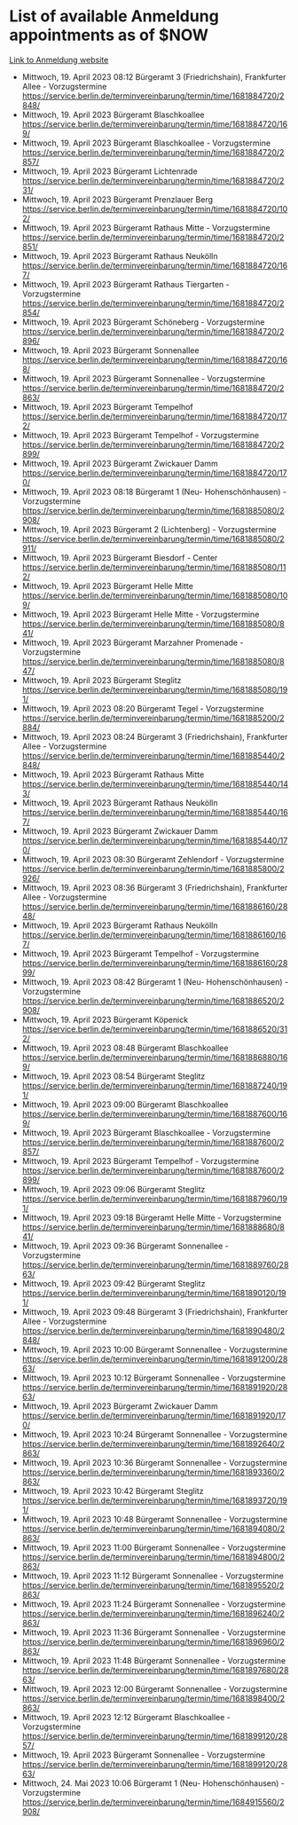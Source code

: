 # List of available Anmeldung appointments as of $NOW
[Link to Anmeldung website](https://service.berlin.de/terminvereinbarung/termin/tag.php?termin=1&anliegen[]=120686&dienstleisterlist=122210,122217,327316,122219,327312,122227,327314,122231,327346,122243,327348,122254,122252,329742,122260,329745,122262,329748,122271,327278,122273,327274,122277,327276,330436,122280,327294,122282,327290,122284,327292,122291,327270,122285,327266,122286,327264,122296,327268,150230,329760,122297,327286,122294,327284,122312,329763,122314,329775,122304,327330,122311,327334,122309,327332,317869,122281,327352,122279,329772,122283,122276,327324,122274,327326,122267,329766,122246,327318,122251,327320,122257,327322,122208,327298,122226,327300&herkunft=http%3A%2F%2Fservice.berlin.de%2Fdienstleistung%2F120686%2F)
- Mittwoch, 19. April 2023 08:12 Bürgeramt 3 (Friedrichshain), Frankfurter Allee - Vorzugstermine https://service.berlin.de/terminvereinbarung/termin/time/1681884720/2848/
- Mittwoch, 19. April 2023  Bürgeramt Blaschkoallee https://service.berlin.de/terminvereinbarung/termin/time/1681884720/169/
- Mittwoch, 19. April 2023  Bürgeramt Blaschkoallee - Vorzugstermine https://service.berlin.de/terminvereinbarung/termin/time/1681884720/2857/
- Mittwoch, 19. April 2023  Bürgeramt Lichtenrade https://service.berlin.de/terminvereinbarung/termin/time/1681884720/231/
- Mittwoch, 19. April 2023  Bürgeramt Prenzlauer Berg https://service.berlin.de/terminvereinbarung/termin/time/1681884720/102/
- Mittwoch, 19. April 2023  Bürgeramt Rathaus Mitte - Vorzugstermine https://service.berlin.de/terminvereinbarung/termin/time/1681884720/2851/
- Mittwoch, 19. April 2023  Bürgeramt Rathaus Neukölln https://service.berlin.de/terminvereinbarung/termin/time/1681884720/167/
- Mittwoch, 19. April 2023  Bürgeramt Rathaus Tiergarten - Vorzugstermine https://service.berlin.de/terminvereinbarung/termin/time/1681884720/2854/
- Mittwoch, 19. April 2023  Bürgeramt Schöneberg - Vorzugstermine https://service.berlin.de/terminvereinbarung/termin/time/1681884720/2896/
- Mittwoch, 19. April 2023  Bürgeramt Sonnenallee https://service.berlin.de/terminvereinbarung/termin/time/1681884720/168/
- Mittwoch, 19. April 2023  Bürgeramt Sonnenallee - Vorzugstermine https://service.berlin.de/terminvereinbarung/termin/time/1681884720/2863/
- Mittwoch, 19. April 2023  Bürgeramt Tempelhof https://service.berlin.de/terminvereinbarung/termin/time/1681884720/172/
- Mittwoch, 19. April 2023  Bürgeramt Tempelhof - Vorzugstermine https://service.berlin.de/terminvereinbarung/termin/time/1681884720/2899/
- Mittwoch, 19. April 2023  Bürgeramt Zwickauer Damm https://service.berlin.de/terminvereinbarung/termin/time/1681884720/170/
- Mittwoch, 19. April 2023 08:18 Bürgeramt 1 (Neu- Hohenschönhausen) - Vorzugstermine https://service.berlin.de/terminvereinbarung/termin/time/1681885080/2908/
- Mittwoch, 19. April 2023  Bürgeramt 2 (Lichtenberg) - Vorzugstermine https://service.berlin.de/terminvereinbarung/termin/time/1681885080/2911/
- Mittwoch, 19. April 2023  Bürgeramt Biesdorf - Center https://service.berlin.de/terminvereinbarung/termin/time/1681885080/112/
- Mittwoch, 19. April 2023  Bürgeramt Helle Mitte https://service.berlin.de/terminvereinbarung/termin/time/1681885080/109/
- Mittwoch, 19. April 2023  Bürgeramt Helle Mitte - Vorzugstermine https://service.berlin.de/terminvereinbarung/termin/time/1681885080/841/
- Mittwoch, 19. April 2023  Bürgeramt Marzahner Promenade - Vorzugstermine https://service.berlin.de/terminvereinbarung/termin/time/1681885080/847/
- Mittwoch, 19. April 2023  Bürgeramt Steglitz https://service.berlin.de/terminvereinbarung/termin/time/1681885080/191/
- Mittwoch, 19. April 2023 08:20 Bürgeramt Tegel - Vorzugstermine https://service.berlin.de/terminvereinbarung/termin/time/1681885200/2884/
- Mittwoch, 19. April 2023 08:24 Bürgeramt 3 (Friedrichshain), Frankfurter Allee - Vorzugstermine https://service.berlin.de/terminvereinbarung/termin/time/1681885440/2848/
- Mittwoch, 19. April 2023  Bürgeramt Rathaus Mitte https://service.berlin.de/terminvereinbarung/termin/time/1681885440/143/
- Mittwoch, 19. April 2023  Bürgeramt Rathaus Neukölln https://service.berlin.de/terminvereinbarung/termin/time/1681885440/167/
- Mittwoch, 19. April 2023  Bürgeramt Zwickauer Damm https://service.berlin.de/terminvereinbarung/termin/time/1681885440/170/
- Mittwoch, 19. April 2023 08:30 Bürgeramt Zehlendorf - Vorzugstermine https://service.berlin.de/terminvereinbarung/termin/time/1681885800/2926/
- Mittwoch, 19. April 2023 08:36 Bürgeramt 3 (Friedrichshain), Frankfurter Allee - Vorzugstermine https://service.berlin.de/terminvereinbarung/termin/time/1681886160/2848/
- Mittwoch, 19. April 2023  Bürgeramt Rathaus Neukölln https://service.berlin.de/terminvereinbarung/termin/time/1681886160/167/
- Mittwoch, 19. April 2023  Bürgeramt Tempelhof - Vorzugstermine https://service.berlin.de/terminvereinbarung/termin/time/1681886160/2899/
- Mittwoch, 19. April 2023 08:42 Bürgeramt 1 (Neu- Hohenschönhausen) - Vorzugstermine https://service.berlin.de/terminvereinbarung/termin/time/1681886520/2908/
- Mittwoch, 19. April 2023  Bürgeramt Köpenick https://service.berlin.de/terminvereinbarung/termin/time/1681886520/312/
- Mittwoch, 19. April 2023 08:48 Bürgeramt Blaschkoallee https://service.berlin.de/terminvereinbarung/termin/time/1681886880/169/
- Mittwoch, 19. April 2023 08:54 Bürgeramt Steglitz https://service.berlin.de/terminvereinbarung/termin/time/1681887240/191/
- Mittwoch, 19. April 2023 09:00 Bürgeramt Blaschkoallee https://service.berlin.de/terminvereinbarung/termin/time/1681887600/169/
- Mittwoch, 19. April 2023  Bürgeramt Blaschkoallee - Vorzugstermine https://service.berlin.de/terminvereinbarung/termin/time/1681887600/2857/
- Mittwoch, 19. April 2023  Bürgeramt Tempelhof - Vorzugstermine https://service.berlin.de/terminvereinbarung/termin/time/1681887600/2899/
- Mittwoch, 19. April 2023 09:06 Bürgeramt Steglitz https://service.berlin.de/terminvereinbarung/termin/time/1681887960/191/
- Mittwoch, 19. April 2023 09:18 Bürgeramt Helle Mitte - Vorzugstermine https://service.berlin.de/terminvereinbarung/termin/time/1681888680/841/
- Mittwoch, 19. April 2023 09:36 Bürgeramt Sonnenallee - Vorzugstermine https://service.berlin.de/terminvereinbarung/termin/time/1681889760/2863/
- Mittwoch, 19. April 2023 09:42 Bürgeramt Steglitz https://service.berlin.de/terminvereinbarung/termin/time/1681890120/191/
- Mittwoch, 19. April 2023 09:48 Bürgeramt 3 (Friedrichshain), Frankfurter Allee - Vorzugstermine https://service.berlin.de/terminvereinbarung/termin/time/1681890480/2848/
- Mittwoch, 19. April 2023 10:00 Bürgeramt Sonnenallee - Vorzugstermine https://service.berlin.de/terminvereinbarung/termin/time/1681891200/2863/
- Mittwoch, 19. April 2023 10:12 Bürgeramt Sonnenallee - Vorzugstermine https://service.berlin.de/terminvereinbarung/termin/time/1681891920/2863/
- Mittwoch, 19. April 2023  Bürgeramt Zwickauer Damm https://service.berlin.de/terminvereinbarung/termin/time/1681891920/170/
- Mittwoch, 19. April 2023 10:24 Bürgeramt Sonnenallee - Vorzugstermine https://service.berlin.de/terminvereinbarung/termin/time/1681892640/2863/
- Mittwoch, 19. April 2023 10:36 Bürgeramt Sonnenallee - Vorzugstermine https://service.berlin.de/terminvereinbarung/termin/time/1681893360/2863/
- Mittwoch, 19. April 2023 10:42 Bürgeramt Steglitz https://service.berlin.de/terminvereinbarung/termin/time/1681893720/191/
- Mittwoch, 19. April 2023 10:48 Bürgeramt Sonnenallee - Vorzugstermine https://service.berlin.de/terminvereinbarung/termin/time/1681894080/2863/
- Mittwoch, 19. April 2023 11:00 Bürgeramt Sonnenallee - Vorzugstermine https://service.berlin.de/terminvereinbarung/termin/time/1681894800/2863/
- Mittwoch, 19. April 2023 11:12 Bürgeramt Sonnenallee - Vorzugstermine https://service.berlin.de/terminvereinbarung/termin/time/1681895520/2863/
- Mittwoch, 19. April 2023 11:24 Bürgeramt Sonnenallee - Vorzugstermine https://service.berlin.de/terminvereinbarung/termin/time/1681896240/2863/
- Mittwoch, 19. April 2023 11:36 Bürgeramt Sonnenallee - Vorzugstermine https://service.berlin.de/terminvereinbarung/termin/time/1681896960/2863/
- Mittwoch, 19. April 2023 11:48 Bürgeramt Sonnenallee - Vorzugstermine https://service.berlin.de/terminvereinbarung/termin/time/1681897680/2863/
- Mittwoch, 19. April 2023 12:00 Bürgeramt Sonnenallee - Vorzugstermine https://service.berlin.de/terminvereinbarung/termin/time/1681898400/2863/
- Mittwoch, 19. April 2023 12:12 Bürgeramt Blaschkoallee - Vorzugstermine https://service.berlin.de/terminvereinbarung/termin/time/1681899120/2857/
- Mittwoch, 19. April 2023  Bürgeramt Sonnenallee - Vorzugstermine https://service.berlin.de/terminvereinbarung/termin/time/1681899120/2863/
- Mittwoch, 24. Mai 2023 10:06 Bürgeramt 1 (Neu- Hohenschönhausen) - Vorzugstermine https://service.berlin.de/terminvereinbarung/termin/time/1684915560/2908/
